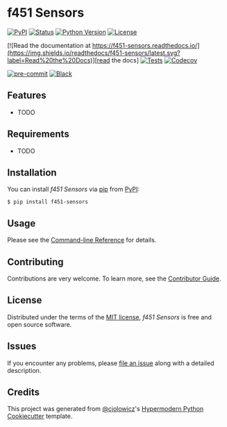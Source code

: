 # f451 Sensors

[![PyPI](https://img.shields.io/pypi/v/f451-sensors.svg)][pypi_]
[![Status](https://img.shields.io/pypi/status/f451-sensors.svg)][status]
[![Python Version](https://img.shields.io/pypi/pyversions/f451-sensors)][python version]
[![License](https://img.shields.io/pypi/l/f451-sensors)][license]

[![Read the documentation at https://f451-sensors.readthedocs.io/](https://img.shields.io/readthedocs/f451-sensors/latest.svg?label=Read%20the%20Docs)][read the docs]
[![Tests](https://github.com/mlanser/f451-sensors/workflows/Tests/badge.svg)][tests]
[![Codecov](https://codecov.io/gh/mlanser/f451-sensors/branch/main/graph/badge.svg)][codecov]

[![pre-commit](https://img.shields.io/badge/pre--commit-enabled-brightgreen?logo=pre-commit&logoColor=white)][pre-commit]
[![Black](https://img.shields.io/badge/code%20style-black-000000.svg)][black]

[pypi_]: https://pypi.org/project/f451-sensors/
[status]: https://pypi.org/project/f451-sensors/
[python version]: https://pypi.org/project/f451-sensors
[read the docs]: https://f451-sensors.readthedocs.io/
[tests]: https://github.com/mlanser/f451-sensors/actions?workflow=Tests
[codecov]: https://app.codecov.io/gh/mlanser/f451-sensors
[pre-commit]: https://github.com/pre-commit/pre-commit
[black]: https://github.com/psf/black

## Features

- TODO

## Requirements

- TODO

## Installation

You can install _f451 Sensors_ via [pip] from [PyPI]:

```console
$ pip install f451-sensors
```

## Usage

Please see the [Command-line Reference] for details.

## Contributing

Contributions are very welcome.
To learn more, see the [Contributor Guide].

## License

Distributed under the terms of the [MIT license][license],
_f451 Sensors_ is free and open source software.

## Issues

If you encounter any problems,
please [file an issue] along with a detailed description.

## Credits

This project was generated from [@cjolowicz]'s [Hypermodern Python Cookiecutter] template.

[@cjolowicz]: https://github.com/cjolowicz
[pypi]: https://pypi.org/
[hypermodern python cookiecutter]: https://github.com/cjolowicz/cookiecutter-hypermodern-python
[file an issue]: https://github.com/mlanser/f451-sensors/issues
[pip]: https://pip.pypa.io/

<!-- github-only -->

[license]: https://github.com/mlanser/f451-sensors/blob/main/LICENSE
[contributor guide]: https://github.com/mlanser/f451-sensors/blob/main/CONTRIBUTING.md
[command-line reference]: https://f451-sensors.readthedocs.io/en/latest/usage.html
